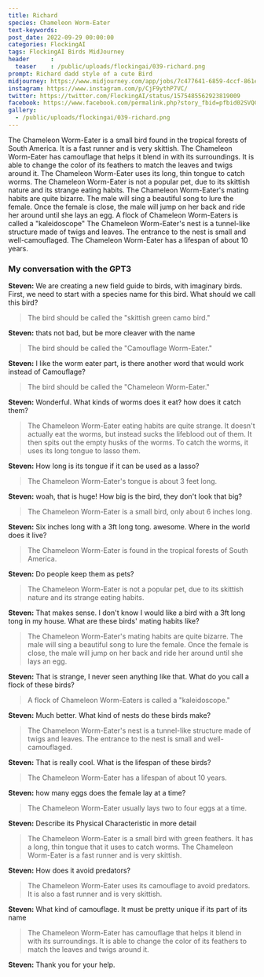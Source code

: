 ```yaml
---
title: Richard
species: Chameleon Worm-Eater
text-keywords: 
post_date: 2022-09-29 00:00:00
categories: FlockingAI
tags: FlockingAI Birds MidJourney 
header      :
  teaser    : /public/uploads/flockingai/039-richard.png
prompt: Richard dadd style of a cute Bird
midjourney: https://www.midjourney.com/app/jobs/7c477641-6859-4ccf-861e-90a14af9a5b9
instagram: https://www.instagram.com/p/CjF9ythP7VC/
twitter: https://twitter.com/FlockingAI/status/1575485562923819009
facebook: https://www.facebook.com/permalink.php?story_fbid=pfbid02SVQC3R9F6CJyk2t9qoZPAvE4UkdrwF2CdoYPTQrAsKi24QqcEix4CiLq7siy46Wal&id=100359656135677
gallery: 
  - /public/uploads/flockingai/039-richard.png
---
```


The Chameleon Worm-Eater is a small bird found in the tropical forests of South America. It is a fast runner and is very skittish. The Chameleon Worm-Eater has camouflage that helps it blend in with its surroundings. It is able to change the color of its feathers to match the leaves and twigs around it. The Chameleon Worm-Eater uses its long, thin tongue to catch worms. The Chameleon Worm-Eater is not a popular pet, due to its skittish nature and its strange eating habits. The Chameleon Worm-Eater's mating habits are quite bizarre. The male will sing a beautiful song to lure the female. Once the female is close, the male will jump on her back and ride her around until she lays an egg. A flock of Chameleon Worm-Eaters is called a "kaleidoscope" The Chameleon Worm-Eater's nest is a tunnel-like structure made of twigs and leaves. The entrance to the nest is small and well-camouflaged. The Chameleon Worm-Eater has a lifespan of about 10 years.

### My conversation with the GPT3

**Steven:** We are creating a new field guide to birds, with imaginary birds. First, we need to start with a species name for this bird. What should we call this bird?

> The bird should be called the "skittish green camo bird."

**Steven:** thats not bad, but be more cleaver with the name

> The bird should be called the "Camouflage Worm-Eater."

**Steven:** I like the worm eater part, is there another word that would work instead of Camouflage?

> The bird should be called the "Chameleon Worm-Eater."

**Steven:** Wonderful. What kinds of worms does it eat? how does it catch them?

> The Chameleon Worm-Eater eating habits are quite strange. It doesn't actually eat the worms, but instead sucks the lifeblood out of them. It then spits out the empty husks of the worms. To catch the worms, it uses its long tongue to lasso them.

**Steven:** How long is its tongue if it can be used as a lasso?

> The Chameleon Worm-Eater's tongue is about 3 feet long.

**Steven:** woah, that is huge! How big is the bird, they don't look that big?

> The Chameleon Worm-Eater is a small bird, only about 6 inches long.

**Steven:** Six inches long with a 3ft long tong. awesome. Where in the world does it live?

> The Chameleon Worm-Eater is found in the tropical forests of South America.

**Steven:** Do people keep them as pets?

> The Chameleon Worm-Eater is not a popular pet, due to its skittish nature and its strange eating habits.

**Steven:** That makes sense. I don't know I would like a bird with a 3ft long tong in my house. What are these birds' mating habits like?

> The Chameleon Worm-Eater's mating habits are quite bizarre. The male will sing a beautiful song to lure the female. Once the female is close, the male will jump on her back and ride her around until she lays an egg.

**Steven:** That is strange, I never seen anything like that. What do you call a flock of these birds?

> A flock of Chameleon Worm-Eaters is called a "kaleidoscope."

**Steven:** Much better. What kind of nests do these birds make?

> The Chameleon Worm-Eater's nest is a tunnel-like structure made of twigs and leaves. The entrance to the nest is small and well-camouflaged.

**Steven:** That is really cool. What is the lifespan of these birds?

> The Chameleon Worm-Eater has a lifespan of about 10 years.

**Steven:** how many eggs does the female lay at a time?

> The Chameleon Worm-Eater usually lays two to four eggs at a time.

**Steven:** Describe its Physical Characteristic in more detail

> The Chameleon Worm-Eater is a small bird with green feathers. It has a long, thin tongue that it uses to catch worms. The Chameleon Worm-Eater is a fast runner and is very skittish.

**Steven:** How does it avoid predators?

> The Chameleon Worm-Eater uses its camouflage to avoid predators. It is also a fast runner and is very skittish.

**Steven:** What kind of camouflage. It must be pretty unique if its part of its name

> The Chameleon Worm-Eater has camouflage that helps it blend in with its surroundings. It is able to change the color of its feathers to match the leaves and twigs around it.

**Steven:** Thank you for your help.
